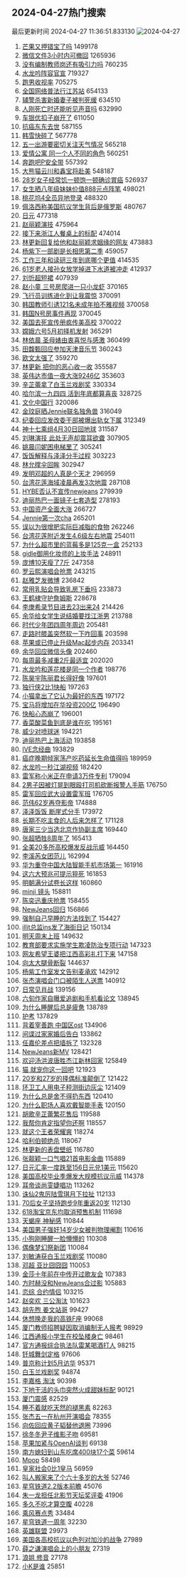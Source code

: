## 2024-04-27热门搜索 
最后更新时间 2024-04-27 11:36:51.833130 
![2024-04-27](https://imgs-storage.s3.us-east-005.backblazeb2.com/20240427/2024-04-27.png?versionId=4_z8fbbed132d73df8689c40f13_f1095b431ea7d45a8_d20240427_m033651_c005_v0501009_t0055_u01714189011704) 
1. [芒果又押错宝了吗](https://s.weibo.com/weibo?q=%E8%8A%92%E6%9E%9C%E5%8F%88%E6%8A%BC%E9%94%99%E5%AE%9D%E4%BA%86%E5%90%97&t=31&band_rank=1&Refer=top) 1499178
1. [微信文件3小时内可撤回](https://s.weibo.com/weibo?q=%23%E5%BE%AE%E4%BF%A1%E6%96%87%E4%BB%B63%E5%B0%8F%E6%97%B6%E5%86%85%E5%8F%AF%E6%92%A4%E5%9B%9E%23&t=31&band_rank=50&Refer=top) 1265936
1. [没有编制教师岗还有吸引力吗](https://s.weibo.com/weibo?q=%23%E6%B2%A1%E6%9C%89%E7%BC%96%E5%88%B6%E6%95%99%E5%B8%88%E5%B2%97%E8%BF%98%E6%9C%89%E5%90%B8%E5%BC%95%E5%8A%9B%E5%90%97%23&t=31&band_rank=24&Refer=top) 760235
1. [水龙吟阵容官宣](https://s.weibo.com/weibo?q=%23%E6%B0%B4%E9%BE%99%E5%90%9F%E9%98%B5%E5%AE%B9%E5%AE%98%E5%AE%A3%23&t=31&band_rank=8&Refer=top) 719327
1. [跑男收视率](https://s.weibo.com/weibo?q=%E8%B7%91%E7%94%B7%E6%94%B6%E8%A7%86%E7%8E%87&t=31&band_rank=2&Refer=top) 705275
1. [全国网络普法行江苏站](https://s.weibo.com/weibo?q=%23%E5%85%A8%E5%9B%BD%E7%BD%91%E7%BB%9C%E6%99%AE%E6%B3%95%E8%A1%8C%E6%B1%9F%E8%8B%8F%E7%AB%99%23&t=31&band_rank=3&Refer=top) 654133
1. [辅警杀害新婚妻子被判死缓](https://s.weibo.com/weibo?q=%23%E8%BE%85%E8%AD%A6%E6%9D%80%E5%AE%B3%E6%96%B0%E5%A9%9A%E5%A6%BB%E5%AD%90%E8%A2%AB%E5%88%A4%E6%AD%BB%E7%BC%93%23&t=31&band_rank=21&Refer=top) 634510
1. [人刚死亡时还能听见声音吗](https://s.weibo.com/weibo?q=%E4%BA%BA%E5%88%9A%E6%AD%BB%E4%BA%A1%E6%97%B6%E8%BF%98%E8%83%BD%E5%90%AC%E8%A7%81%E5%A3%B0%E9%9F%B3%E5%90%97&t=31&band_rank=33&Refer=top) 632990
1. [车银优扣子崩开了](https://s.weibo.com/weibo?q=%23%E8%BD%A6%E9%93%B6%E4%BC%98%E6%89%A3%E5%AD%90%E5%B4%A9%E5%BC%80%E4%BA%86%23&t=31&band_rank=13&Refer=top) 611050
1. [抗癌东东去世](https://s.weibo.com/weibo?q=%23%E6%8A%97%E7%99%8C%E4%B8%9C%E4%B8%9C%E5%8E%BB%E4%B8%96%23&t=31&band_rank=4&Refer=top) 587155
1. [韩雪快碎了](https://s.weibo.com/weibo?q=%E9%9F%A9%E9%9B%AA%E5%BF%AB%E7%A2%8E%E4%BA%86&t=31&band_rank=48&Refer=top) 567778
1. [五一出游要密切关注天气情况](https://s.weibo.com/weibo?q=%23%E4%BA%94%E4%B8%80%E5%87%BA%E6%B8%B8%E8%A6%81%E5%AF%86%E5%88%87%E5%85%B3%E6%B3%A8%E5%A4%A9%E6%B0%94%E6%83%85%E5%86%B5%23&t=31&band_rank=3&Refer=top) 565218
1. [爱情公寓 同一个人不同的角色](https://s.weibo.com/weibo?q=%E7%88%B1%E6%83%85%E5%85%AC%E5%AF%93%20%E5%90%8C%E4%B8%80%E4%B8%AA%E4%BA%BA%E4%B8%8D%E5%90%8C%E7%9A%84%E8%A7%92%E8%89%B2&t=31&band_rank=7&Refer=top) 560251
1. [奔跑吧P安全带](https://s.weibo.com/weibo?q=%E5%A5%94%E8%B7%91%E5%90%A7P%E5%AE%89%E5%85%A8%E5%B8%A6&t=31&band_rank=5&Refer=top) 557392
1. [大熊猫云川和鑫宝将赴美](https://s.weibo.com/weibo?q=%23%E5%A4%A7%E7%86%8A%E7%8C%AB%E4%BA%91%E5%B7%9D%E5%92%8C%E9%91%AB%E5%AE%9D%E5%B0%86%E8%B5%B4%E7%BE%8E%23&t=31&band_rank=20&Refer=top) 548187
1. [28岁女子经常饥一顿饱一顿确诊胃癌](https://s.weibo.com/weibo?q=%2328%E5%B2%81%E5%A5%B3%E5%AD%90%E7%BB%8F%E5%B8%B8%E9%A5%A5%E4%B8%80%E9%A1%BF%E9%A5%B1%E4%B8%80%E9%A1%BF%E7%A1%AE%E8%AF%8A%E8%83%83%E7%99%8C%23&t=31&band_rank=6&Refer=top) 526937
1. [女生晒八年级妹妹价值888元点阵笔](https://s.weibo.com/weibo?q=%23%E5%A5%B3%E7%94%9F%E6%99%92%E5%85%AB%E5%B9%B4%E7%BA%A7%E5%A6%B9%E5%A6%B9%E4%BB%B7%E5%80%BC888%E5%85%83%E7%82%B9%E9%98%B5%E7%AC%94%23&t=31&band_rank=34&Refer=top) 498021
1. [桃花坞4全员异地登录](https://s.weibo.com/weibo?q=%23%E6%A1%83%E8%8A%B1%E5%9D%9E4%E5%85%A8%E5%91%98%E5%BC%82%E5%9C%B0%E7%99%BB%E5%BD%95%23&t=31&band_rank=7&Refer=top) 488320
1. [佩洛西称美国抗议学生背后是俄罗斯](https://s.weibo.com/weibo?q=%23%E4%BD%A9%E6%B4%9B%E8%A5%BF%E7%A7%B0%E7%BE%8E%E5%9B%BD%E6%8A%97%E8%AE%AE%E5%AD%A6%E7%94%9F%E8%83%8C%E5%90%8E%E6%98%AF%E4%BF%84%E7%BD%97%E6%96%AF%23&t=31&band_rank=28&Refer=top) 480767
1. [日元](https://s.weibo.com/weibo?q=%E6%97%A5%E5%85%83&t=31&band_rank=8&Refer=top) 477318
1. [赵丽颖演技](https://s.weibo.com/weibo?q=%E8%B5%B5%E4%B8%BD%E9%A2%96%E6%BC%94%E6%8A%80&t=31&band_rank=33&Refer=top) 475964
1. [接下来浙江人餐桌上的标配](https://s.weibo.com/weibo?q=%23%E6%8E%A5%E4%B8%8B%E6%9D%A5%E6%B5%99%E6%B1%9F%E4%BA%BA%E9%A4%90%E6%A1%8C%E4%B8%8A%E7%9A%84%E6%A0%87%E9%85%8D%23&t=31&band_rank=10&Refer=top) 474014
1. [林更新回复给他和赵丽颖求姻缘的网友](https://s.weibo.com/weibo?q=%23%E6%9E%97%E6%9B%B4%E6%96%B0%E5%9B%9E%E5%A4%8D%E7%BB%99%E4%BB%96%E5%92%8C%E8%B5%B5%E4%B8%BD%E9%A2%96%E6%B1%82%E5%A7%BB%E7%BC%98%E7%9A%84%E7%BD%91%E5%8F%8B%23&t=31&band_rank=17&Refer=top) 473883
1. [杨紫下一部剧是长相思第二季](https://s.weibo.com/weibo?q=%23%E6%9D%A8%E7%B4%AB%E4%B8%8B%E4%B8%80%E9%83%A8%E5%89%A7%E6%98%AF%E9%95%BF%E7%9B%B8%E6%80%9D%E7%AC%AC%E4%BA%8C%E5%AD%A3%23&t=31&band_rank=11&Refer=top) 459057
1. [工作三年和读研三年到底哪个更值](https://s.weibo.com/weibo?q=%23%E5%B7%A5%E4%BD%9C%E4%B8%89%E5%B9%B4%E5%92%8C%E8%AF%BB%E7%A0%94%E4%B8%89%E5%B9%B4%E5%88%B0%E5%BA%95%E5%93%AA%E4%B8%AA%E6%9B%B4%E5%80%BC%23&t=31&band_rank=29&Refer=top) 414535
1. [61岁老人接孙女放学掉进下水道被冲走](https://s.weibo.com/weibo?q=%2361%E5%B2%81%E8%80%81%E4%BA%BA%E6%8E%A5%E5%AD%99%E5%A5%B3%E6%94%BE%E5%AD%A6%E6%8E%89%E8%BF%9B%E4%B8%8B%E6%B0%B4%E9%81%93%E8%A2%AB%E5%86%B2%E8%B5%B0%23&t=31&band_rank=8&Refer=top) 412937
1. [刘忻超短裙](https://s.weibo.com/weibo?q=%23%E5%88%98%E5%BF%BB%E8%B6%85%E7%9F%AD%E8%A3%99%23&t=31&band_rank=26&Refer=top) 407939
1. [赵小童 三号房爬进一只小龙虾](https://s.weibo.com/weibo?q=%E8%B5%B5%E5%B0%8F%E7%AB%A5%20%E4%B8%89%E5%8F%B7%E6%88%BF%E7%88%AC%E8%BF%9B%E4%B8%80%E5%8F%AA%E5%B0%8F%E9%BE%99%E8%99%BE&t=31&band_rank=9&Refer=top) 370165
1. [飞行员训练进化到让我震惊](https://s.weibo.com/weibo?q=%23%E9%A3%9E%E8%A1%8C%E5%91%98%E8%AE%AD%E7%BB%83%E8%BF%9B%E5%8C%96%E5%88%B0%E8%AE%A9%E6%88%91%E9%9C%87%E6%83%8A%23&t=31&band_rank=10&Refer=top) 370091
1. [韩国教师引诱121名未成年拍不雅视频](https://s.weibo.com/weibo?q=%23%E9%9F%A9%E5%9B%BD%E6%95%99%E5%B8%88%E5%BC%95%E8%AF%B1121%E5%90%8D%E6%9C%AA%E6%88%90%E5%B9%B4%E6%8B%8D%E4%B8%8D%E9%9B%85%E8%A7%86%E9%A2%91%23&t=31&band_rank=11&Refer=top) 370058
1. [韩国N号房事件再现](https://s.weibo.com/weibo?q=%23%E9%9F%A9%E5%9B%BDN%E5%8F%B7%E6%88%BF%E4%BA%8B%E4%BB%B6%E5%86%8D%E7%8E%B0%23&t=31&band_rank=12&Refer=top) 370045
1. [美国去死宣传册疯传美高校](https://s.weibo.com/weibo?q=%23%E7%BE%8E%E5%9B%BD%E5%8E%BB%E6%AD%BB%E5%AE%A3%E4%BC%A0%E5%86%8C%E7%96%AF%E4%BC%A0%E7%BE%8E%E9%AB%98%E6%A0%A1%23&t=31&band_rank=13&Refer=top) 370022
1. [嫦娥六号5月初择机发射](https://s.weibo.com/weibo?q=%23%E5%AB%A6%E5%A8%A5%E5%85%AD%E5%8F%B75%E6%9C%88%E5%88%9D%E6%8B%A9%E6%9C%BA%E5%8F%91%E5%B0%84%23&t=31&band_rank=46&Refer=top) 365291
1. [林依晨 圣母婊由衷喜悦与感激](https://s.weibo.com/weibo?q=%E6%9E%97%E4%BE%9D%E6%99%A8%20%E5%9C%A3%E6%AF%8D%E5%A9%8A%E7%94%B1%E8%A1%B7%E5%96%9C%E6%82%A6%E4%B8%8E%E6%84%9F%E6%BF%80&t=31&band_rank=40&Refer=top) 360499
1. [田馥甄回应参加天津音乐节](https://s.weibo.com/weibo?q=%23%E7%94%B0%E9%A6%A5%E7%94%84%E5%9B%9E%E5%BA%94%E5%8F%82%E5%8A%A0%E5%A4%A9%E6%B4%A5%E9%9F%B3%E4%B9%90%E8%8A%82%23&t=31&band_rank=32&Refer=top) 360243
1. [欧文太强了](https://s.weibo.com/weibo?q=%E6%AC%A7%E6%96%87%E5%A4%AA%E5%BC%BA%E4%BA%86&t=31&band_rank=16&Refer=top) 359270
1. [林更新 把你的恶心收一收](https://s.weibo.com/weibo?q=%E6%9E%97%E6%9B%B4%E6%96%B0%20%E6%8A%8A%E4%BD%A0%E7%9A%84%E6%81%B6%E5%BF%83%E6%94%B6%E4%B8%80%E6%94%B6&t=31&band_rank=14&Refer=top) 355587
1. [英伟达市值一夜大涨9246亿](https://s.weibo.com/weibo?q=%23%E8%8B%B1%E4%BC%9F%E8%BE%BE%E5%B8%82%E5%80%BC%E4%B8%80%E5%A4%9C%E5%A4%A7%E6%B6%A89246%E4%BA%BF%23&t=31&band_rank=43&Refer=top) 353603
1. [辛芷蕾拿了白玉兰戏剧奖](https://s.weibo.com/weibo?q=%23%E8%BE%9B%E8%8A%B7%E8%95%BE%E6%8B%BF%E4%BA%86%E7%99%BD%E7%8E%89%E5%85%B0%E6%88%8F%E5%89%A7%E5%A5%96%23&t=31&band_rank=15&Refer=top) 330334
1. [哈尔滨一九四四 活到年底都算喜丧](https://s.weibo.com/weibo?q=%E5%93%88%E5%B0%94%E6%BB%A8%E4%B8%80%E4%B9%9D%E5%9B%9B%E5%9B%9B%20%E6%B4%BB%E5%88%B0%E5%B9%B4%E5%BA%95%E9%83%BD%E7%AE%97%E5%96%9C%E4%B8%A7&t=31&band_rank=16&Refer=top) 328725
1. [文化中国行](https://s.weibo.com/weibo?q=%23%E6%96%87%E5%8C%96%E4%B8%AD%E5%9B%BD%E8%A1%8C%23&t=31&band_rank=13&Refer=top) 320086
1. [金玟庭晒Jennie联名独角兽](https://s.weibo.com/weibo?q=%23%E9%87%91%E7%8E%9F%E5%BA%AD%E6%99%92Jennie%E8%81%94%E5%90%8D%E7%8B%AC%E8%A7%92%E5%85%BD%23&t=31&band_rank=25&Refer=top) 316049
1. [纪委回应发改委干部被爆出轨女下属](https://s.weibo.com/weibo?q=%23%E7%BA%AA%E5%A7%94%E5%9B%9E%E5%BA%94%E5%8F%91%E6%94%B9%E5%A7%94%E5%B9%B2%E9%83%A8%E8%A2%AB%E7%88%86%E5%87%BA%E8%BD%A8%E5%A5%B3%E4%B8%8B%E5%B1%9E%23&t=31&band_rank=32&Refer=top) 312349
1. [神十七乘组4月30日回地球](https://s.weibo.com/weibo?q=%23%E7%A5%9E%E5%8D%81%E4%B8%83%E4%B9%98%E7%BB%844%E6%9C%8830%E6%97%A5%E5%9B%9E%E5%9C%B0%E7%90%83%23&t=31&band_rank=24&Refer=top) 311587
1. [刘琳演技 此处无声却震耳欲聋](https://s.weibo.com/weibo?q=%E5%88%98%E7%90%B3%E6%BC%94%E6%8A%80%20%E6%AD%A4%E5%A4%84%E6%97%A0%E5%A3%B0%E5%8D%B4%E9%9C%87%E8%80%B3%E6%AC%B2%E8%81%8B&t=31&band_rank=24&Refer=top) 307905
1. [姚晨闫妮困电梯里了](https://s.weibo.com/weibo?q=%23%E5%A7%9A%E6%99%A8%E9%97%AB%E5%A6%AE%E5%9B%B0%E7%94%B5%E6%A2%AF%E9%87%8C%E4%BA%86%23&t=31&band_rank=13&Refer=top) 305241
1. [饭饭解释与泽泽分手过程](https://s.weibo.com/weibo?q=%23%E9%A5%AD%E9%A5%AD%E8%A7%A3%E9%87%8A%E4%B8%8E%E6%B3%BD%E6%B3%BD%E5%88%86%E6%89%8B%E8%BF%87%E7%A8%8B%23&t=31&band_rank=14&Refer=top) 303223
1. [林允撑伞回眸](https://s.weibo.com/weibo?q=%23%E6%9E%97%E5%85%81%E6%92%91%E4%BC%9E%E5%9B%9E%E7%9C%B8%23&t=31&band_rank=31&Refer=top) 302947
1. [发明邓超的人真是个天才](https://s.weibo.com/weibo?q=%23%E5%8F%91%E6%98%8E%E9%82%93%E8%B6%85%E7%9A%84%E4%BA%BA%E7%9C%9F%E6%98%AF%E4%B8%AA%E5%A4%A9%E6%89%8D%23&t=31&band_rank=28&Refer=top) 296959
1. [台湾花莲海域凌晨再发3次地震](https://s.weibo.com/weibo?q=%E5%8F%B0%E6%B9%BE%E8%8A%B1%E8%8E%B2%E6%B5%B7%E5%9F%9F%E5%87%8C%E6%99%A8%E5%86%8D%E5%8F%913%E6%AC%A1%E5%9C%B0%E9%9C%87&t=31&band_rank=17&Refer=top) 287108
1. [HYBE否认不宣传newjeans](https://s.weibo.com/weibo?q=%23HYBE%E5%90%A6%E8%AE%A4%E4%B8%8D%E5%AE%A3%E4%BC%A0newjeans%23&t=31&band_rank=17&Refer=top) 279939
1. [迪丽热巴一面镜子七套造型](https://s.weibo.com/weibo?q=%23%E8%BF%AA%E4%B8%BD%E7%83%AD%E5%B7%B4%E4%B8%80%E9%9D%A2%E9%95%9C%E5%AD%90%E4%B8%83%E5%A5%97%E9%80%A0%E5%9E%8B%23&t=31&band_rank=16&Refer=top) 278193
1. [中国资产全面大涨](https://s.weibo.com/weibo?q=%23%E4%B8%AD%E5%9B%BD%E8%B5%84%E4%BA%A7%E5%85%A8%E9%9D%A2%E5%A4%A7%E6%B6%A8%23&t=31&band_rank=50&Refer=top) 266727
1. [Jennie第一次cha](https://s.weibo.com/weibo?q=%23Jennie%E7%AC%AC%E4%B8%80%E6%AC%A1cha%23&t=31&band_rank=18&Refer=top) 265201
1. [误以为很增肥实际巨减脂的食物](https://s.weibo.com/weibo?q=%E8%AF%AF%E4%BB%A5%E4%B8%BA%E5%BE%88%E5%A2%9E%E8%82%A5%E5%AE%9E%E9%99%85%E5%B7%A8%E5%87%8F%E8%84%82%E7%9A%84%E9%A3%9F%E7%89%A9&t=31&band_rank=31&Refer=top) 262246
1. [台湾花莲附近发生4.6级左右地震](https://s.weibo.com/weibo?q=%23%E5%8F%B0%E6%B9%BE%E8%8A%B1%E8%8E%B2%E9%99%84%E8%BF%91%E5%8F%91%E7%94%9F4.6%E7%BA%A7%E5%B7%A6%E5%8F%B3%E5%9C%B0%E9%9C%87%23&t=31&band_rank=11&Refer=top) 254011
1. [为什么超市里的蓝莓多是125克一盒](https://s.weibo.com/weibo?q=%23%E4%B8%BA%E4%BB%80%E4%B9%88%E8%B6%85%E5%B8%82%E9%87%8C%E7%9A%84%E8%93%9D%E8%8E%93%E5%A4%9A%E6%98%AF125%E5%85%8B%E4%B8%80%E7%9B%92%23&t=31&band_rank=19&Refer=top) 252133
1. [gidle御用化妆师的上妆手法](https://s.weibo.com/weibo?q=gidle%E5%BE%A1%E7%94%A8%E5%8C%96%E5%A6%86%E5%B8%88%E7%9A%84%E4%B8%8A%E5%A6%86%E6%89%8B%E6%B3%95&t=31&band_rank=20&Refer=top) 248911
1. [庞博10天瘦了7斤](https://s.weibo.com/weibo?q=%23%E5%BA%9E%E5%8D%9A10%E5%A4%A9%E7%98%A6%E4%BA%867%E6%96%A4%23&t=31&band_rank=22&Refer=top) 247358
1. [罗云熙演唱会抢票](https://s.weibo.com/weibo?q=%E7%BD%97%E4%BA%91%E7%86%99%E6%BC%94%E5%94%B1%E4%BC%9A%E6%8A%A2%E7%A5%A8&t=31&band_rank=28&Refer=top) 243215
1. [赵雅芝发微博](https://s.weibo.com/weibo?q=%23%E8%B5%B5%E9%9B%85%E8%8A%9D%E5%8F%91%E5%BE%AE%E5%8D%9A%23&t=31&band_rank=20&Refer=top) 236842
1. [常用乳贴会导致乳房下垂吗](https://s.weibo.com/weibo?q=%23%E5%B8%B8%E7%94%A8%E4%B9%B3%E8%B4%B4%E4%BC%9A%E5%AF%BC%E8%87%B4%E4%B9%B3%E6%88%BF%E4%B8%8B%E5%9E%82%E5%90%97%23&t=31&band_rank=23&Refer=top) 233873
1. [王鹤棣守护詹姆斯](https://s.weibo.com/weibo?q=%23%E7%8E%8B%E9%B9%A4%E6%A3%A3%E5%AE%88%E6%8A%A4%E8%A9%B9%E5%A7%86%E6%96%AF%23&t=31&band_rank=24&Refer=top) 228678
1. [李庚希录节目进去23出来24](https://s.weibo.com/weibo?q=%E6%9D%8E%E5%BA%9A%E5%B8%8C%E5%BD%95%E8%8A%82%E7%9B%AE%E8%BF%9B%E5%8E%BB23%E5%87%BA%E6%9D%A524&t=31&band_rank=27&Refer=top) 214426
1. [余华给女学生说结婚要找江浙男](https://s.weibo.com/weibo?q=%23%E4%BD%99%E5%8D%8E%E7%BB%99%E5%A5%B3%E5%AD%A6%E7%94%9F%E8%AF%B4%E7%BB%93%E5%A9%9A%E8%A6%81%E6%89%BE%E6%B1%9F%E6%B5%99%E7%94%B7%23&t=31&band_rank=34&Refer=top) 213788
1. [时代少年团四周年周边](https://s.weibo.com/weibo?q=%E6%97%B6%E4%BB%A3%E5%B0%91%E5%B9%B4%E5%9B%A2%E5%9B%9B%E5%91%A8%E5%B9%B4%E5%91%A8%E8%BE%B9&t=31&band_rank=27&Refer=top) 205481
1. [走路时膝盖突然软一下咋回事](https://s.weibo.com/weibo?q=%23%E8%B5%B0%E8%B7%AF%E6%97%B6%E8%86%9D%E7%9B%96%E7%AA%81%E7%84%B6%E8%BD%AF%E4%B8%80%E4%B8%8B%E5%92%8B%E5%9B%9E%E4%BA%8B%23&t=31&band_rank=24&Refer=top) 203598
1. [苹果或已停止升级Mac起步内存](https://s.weibo.com/weibo?q=%23%E8%8B%B9%E6%9E%9C%E6%88%96%E5%B7%B2%E5%81%9C%E6%AD%A2%E5%8D%87%E7%BA%A7Mac%E8%B5%B7%E6%AD%A5%E5%86%85%E5%AD%98%23&t=31&band_rank=25&Refer=top) 203341
1. [余华回应微信头像](https://s.weibo.com/weibo?q=%23%E4%BD%99%E5%8D%8E%E5%9B%9E%E5%BA%94%E5%BE%AE%E4%BF%A1%E5%A4%B4%E5%83%8F%23&t=31&band_rank=20&Refer=top) 202460
1. [每周最多减重2斤最适宜](https://s.weibo.com/weibo?q=%23%E6%AF%8F%E5%91%A8%E6%9C%80%E5%A4%9A%E5%87%8F%E9%87%8D2%E6%96%A4%E6%9C%80%E9%80%82%E5%AE%9C%23&t=31&band_rank=24&Refer=top) 202020
1. [水龙吟和莲花楼是同一个作者](https://s.weibo.com/weibo?q=%23%E6%B0%B4%E9%BE%99%E5%90%9F%E5%92%8C%E8%8E%B2%E8%8A%B1%E6%A5%BC%E6%98%AF%E5%90%8C%E4%B8%80%E4%B8%AA%E4%BD%9C%E8%80%85%23&t=31&band_rank=29&Refer=top) 198776
1. [陈昊宇陈丽君长得好像](https://s.weibo.com/weibo?q=%E9%99%88%E6%98%8A%E5%AE%87%E9%99%88%E4%B8%BD%E5%90%9B%E9%95%BF%E5%BE%97%E5%A5%BD%E5%83%8F&t=31&band_rank=25&Refer=top) 197601
1. [独行侠2比1快船](https://s.weibo.com/weibo?q=%23%E7%8B%AC%E8%A1%8C%E4%BE%A02%E6%AF%941%E5%BF%AB%E8%88%B9%23&t=31&band_rank=27&Refer=top) 197263
1. [小猫拿出了它认为最好的东西](https://s.weibo.com/weibo?q=%23%E5%B0%8F%E7%8C%AB%E6%8B%BF%E5%87%BA%E4%BA%86%E5%AE%83%E8%AE%A4%E4%B8%BA%E6%9C%80%E5%A5%BD%E7%9A%84%E4%B8%9C%E8%A5%BF%23&t=31&band_rank=32&Refer=top) 197172
1. [宝马将增加在华投资200亿](https://s.weibo.com/weibo?q=%23%E5%AE%9D%E9%A9%AC%E5%B0%86%E5%A2%9E%E5%8A%A0%E5%9C%A8%E5%8D%8E%E6%8A%95%E8%B5%84200%E4%BA%BF%23&t=31&band_rank=30&Refer=top) 196490
1. [快船心态崩了](https://s.weibo.com/weibo?q=%23%E5%BF%AB%E8%88%B9%E5%BF%83%E6%80%81%E5%B4%A9%E4%BA%86%23&t=31&band_rank=33&Refer=top) 196001
1. [香菜酸菜鱼到底是谁在吃](https://s.weibo.com/weibo?q=%23%E9%A6%99%E8%8F%9C%E9%85%B8%E8%8F%9C%E9%B1%BC%E5%88%B0%E5%BA%95%E6%98%AF%E8%B0%81%E5%9C%A8%E5%90%83%23&t=31&band_rank=27&Refer=top) 195161
1. [威少对喷球迷](https://s.weibo.com/weibo?q=%23%E5%A8%81%E5%B0%91%E5%AF%B9%E5%96%B7%E7%90%83%E8%BF%B7%23&t=31&band_rank=32&Refer=top) 194221
1. [迪丽热巴上海活动](https://s.weibo.com/weibo?q=%E8%BF%AA%E4%B8%BD%E7%83%AD%E5%B7%B4%E4%B8%8A%E6%B5%B7%E6%B4%BB%E5%8A%A8&t=31&band_rank=26&Refer=top) 193858
1. [IVE念经曲](https://s.weibo.com/weibo?q=%23IVE%E5%BF%B5%E7%BB%8F%E6%9B%B2%23&t=31&band_rank=38&Refer=top) 193829
1. [癌症晚期倾家荡产吃药延长生命值得吗](https://s.weibo.com/weibo?q=%23%E7%99%8C%E7%97%87%E6%99%9A%E6%9C%9F%E5%80%BE%E5%AE%B6%E8%8D%A1%E4%BA%A7%E5%90%83%E8%8D%AF%E5%BB%B6%E9%95%BF%E7%94%9F%E5%91%BD%E5%80%BC%E5%BE%97%E5%90%97%23&t=31&band_rank=26&Refer=top) 189959
1. [水龙吟一秒江湖视频](https://s.weibo.com/weibo?q=%23%E6%B0%B4%E9%BE%99%E5%90%9F%E4%B8%80%E7%A7%92%E6%B1%9F%E6%B9%96%E8%A7%86%E9%A2%91%23&t=31&band_rank=27&Refer=top) 182420
1. [雷军称小米正在申请3万件专利](https://s.weibo.com/weibo?q=%23%E9%9B%B7%E5%86%9B%E7%A7%B0%E5%B0%8F%E7%B1%B3%E6%AD%A3%E5%9C%A8%E7%94%B3%E8%AF%B73%E4%B8%87%E4%BB%B6%E4%B8%93%E5%88%A9%23&t=31&band_rank=28&Refer=top) 179094
1. [2男子因被灯晃到眼殴打司机砍断报警人手筋](https://s.weibo.com/weibo?q=%232%E7%94%B7%E5%AD%90%E5%9B%A0%E8%A2%AB%E7%81%AF%E6%99%83%E5%88%B0%E7%9C%BC%E6%AE%B4%E6%89%93%E5%8F%B8%E6%9C%BA%E7%A0%8D%E6%96%AD%E6%8A%A5%E8%AD%A6%E4%BA%BA%E6%89%8B%E7%AD%8B%23&t=31&band_rank=26&Refer=top) 176750
1. [雷军回应武大设置雷军班](https://s.weibo.com/weibo?q=%23%E9%9B%B7%E5%86%9B%E5%9B%9E%E5%BA%94%E6%AD%A6%E5%A4%A7%E8%AE%BE%E7%BD%AE%E9%9B%B7%E5%86%9B%E7%8F%AD%23&t=31&band_rank=29&Refer=top) 176705
1. [范伟62岁再夺影帝](https://s.weibo.com/weibo?q=%23%E8%8C%83%E4%BC%9F62%E5%B2%81%E5%86%8D%E5%A4%BA%E5%BD%B1%E5%B8%9D%23&t=31&band_rank=28&Refer=top) 174888
1. [泽泽饭饭 断崖式分手](https://s.weibo.com/weibo?q=%E6%B3%BD%E6%B3%BD%E9%A5%AD%E9%A5%AD%20%E6%96%AD%E5%B4%96%E5%BC%8F%E5%88%86%E6%89%8B&t=31&band_rank=33&Refer=top) 173972
1. [长期不吃主食的人后来怎样了](https://s.weibo.com/weibo?q=%23%E9%95%BF%E6%9C%9F%E4%B8%8D%E5%90%83%E4%B8%BB%E9%A3%9F%E7%9A%84%E4%BA%BA%E5%90%8E%E6%9D%A5%E6%80%8E%E6%A0%B7%E4%BA%86%23&t=31&band_rank=46&Refer=top) 171128
1. [唐家三少当选北京作协副主席](https://s.weibo.com/weibo?q=%23%E5%94%90%E5%AE%B6%E4%B8%89%E5%B0%91%E5%BD%93%E9%80%89%E5%8C%97%E4%BA%AC%E4%BD%9C%E5%8D%8F%E5%89%AF%E4%B8%BB%E5%B8%AD%23&t=31&band_rank=27&Refer=top) 169440
1. [张超牺牲8周年了](https://s.weibo.com/weibo?q=%23%E5%BC%A0%E8%B6%85%E7%89%BA%E7%89%B28%E5%91%A8%E5%B9%B4%E4%BA%86%23&t=31&band_rank=35&Refer=top) 165413
1. [全美20多所高校爆发反战示威](https://s.weibo.com/weibo?q=%23%E5%85%A8%E7%BE%8E20%E5%A4%9A%E6%89%80%E9%AB%98%E6%A0%A1%E7%88%86%E5%8F%91%E5%8F%8D%E6%88%98%E7%A4%BA%E5%A8%81%23&t=31&band_rank=29&Refer=top) 164450
1. [李溪芮女团范儿](https://s.weibo.com/weibo?q=%23%E6%9D%8E%E6%BA%AA%E8%8A%AE%E5%A5%B3%E5%9B%A2%E8%8C%83%E5%84%BF%23&t=31&band_rank=29&Refer=top) 162994
1. [华为重夺中国大陆智能手机市场第一](https://s.weibo.com/weibo?q=%23%E5%8D%8E%E4%B8%BA%E9%87%8D%E5%A4%BA%E4%B8%AD%E5%9B%BD%E5%A4%A7%E9%99%86%E6%99%BA%E8%83%BD%E6%89%8B%E6%9C%BA%E5%B8%82%E5%9C%BA%E7%AC%AC%E4%B8%80%23&t=31&band_rank=30&Refer=top) 161916
1. [这六大预兆可提示猝死](https://s.weibo.com/weibo?q=%23%E8%BF%99%E5%85%AD%E5%A4%A7%E9%A2%84%E5%85%86%E5%8F%AF%E6%8F%90%E7%A4%BA%E7%8C%9D%E6%AD%BB%23&t=31&band_rank=31&Refer=top) 161853
1. [明朝满分试卷长这样](https://s.weibo.com/weibo?q=%23%E6%98%8E%E6%9C%9D%E6%BB%A1%E5%88%86%E8%AF%95%E5%8D%B7%E9%95%BF%E8%BF%99%E6%A0%B7%23&t=31&band_rank=32&Refer=top) 160860
1. [minji 镜头](https://s.weibo.com/weibo?q=minji%20%E9%95%9C%E5%A4%B4&t=31&band_rank=34&Refer=top) 158811
1. [陈奕迅重庆抢票](https://s.weibo.com/weibo?q=%E9%99%88%E5%A5%95%E8%BF%85%E9%87%8D%E5%BA%86%E6%8A%A2%E7%A5%A8&t=31&band_rank=36&Refer=top) 158455
1. [NewJeans回归](https://s.weibo.com/weibo?q=NewJeans%E5%9B%9E%E5%BD%92&t=31&band_rank=32&Refer=top) 156866
1. [强制自己早睡的方法找到了](https://s.weibo.com/weibo?q=%23%E5%BC%BA%E5%88%B6%E8%87%AA%E5%B7%B1%E6%97%A9%E7%9D%A1%E7%9A%84%E6%96%B9%E6%B3%95%E6%89%BE%E5%88%B0%E4%BA%86%23&t=31&band_rank=29&Refer=top) 154427
1. [illit总监ins发了海街日记](https://s.weibo.com/weibo?q=%23illit%E6%80%BB%E7%9B%91ins%E5%8F%91%E4%BA%86%E6%B5%B7%E8%A1%97%E6%97%A5%E8%AE%B0%23&t=31&band_rank=36&Refer=top) 150134
1. [明天周末上班](https://s.weibo.com/weibo?q=%23%E6%98%8E%E5%A4%A9%E5%91%A8%E6%9C%AB%E4%B8%8A%E7%8F%AD%23&t=31&band_rank=37&Refer=top) 149632
1. [教育部要求实施学生欺凌防治专项行动](https://s.weibo.com/weibo?q=%23%E6%95%99%E8%82%B2%E9%83%A8%E8%A6%81%E6%B1%82%E5%AE%9E%E6%96%BD%E5%AD%A6%E7%94%9F%E6%AC%BA%E5%87%8C%E9%98%B2%E6%B2%BB%E4%B8%93%E9%A1%B9%E8%A1%8C%E5%8A%A8%23&t=31&band_rank=30&Refer=top) 147323
1. [网友希望王婆把江西高彩礼打下来](https://s.weibo.com/weibo?q=%23%E7%BD%91%E5%8F%8B%E5%B8%8C%E6%9C%9B%E7%8E%8B%E5%A9%86%E6%8A%8A%E6%B1%9F%E8%A5%BF%E9%AB%98%E5%BD%A9%E7%A4%BC%E6%89%93%E4%B8%8B%E6%9D%A5%23&t=31&band_rank=38&Refer=top) 147158
1. [向太大腿骨断裂](https://s.weibo.com/weibo?q=%23%E5%90%91%E5%A4%AA%E5%A4%A7%E8%85%BF%E9%AA%A8%E6%96%AD%E8%A3%82%23&t=31&band_rank=31&Refer=top) 144637
1. [杨紫工作室发文告别麦承欢](https://s.weibo.com/weibo?q=%23%E6%9D%A8%E7%B4%AB%E5%B7%A5%E4%BD%9C%E5%AE%A4%E5%8F%91%E6%96%87%E5%91%8A%E5%88%AB%E9%BA%A6%E6%89%BF%E6%AC%A2%23&t=31&band_rank=32&Refer=top) 142912
1. [张杰演唱会门口被陌生人送票](https://s.weibo.com/weibo?q=%23%E5%BC%A0%E6%9D%B0%E6%BC%94%E5%94%B1%E4%BC%9A%E9%97%A8%E5%8F%A3%E8%A2%AB%E9%99%8C%E7%94%9F%E4%BA%BA%E9%80%81%E7%A5%A8%23&t=31&band_rank=33&Refer=top) 140912
1. [日常见肖战](https://s.weibo.com/weibo?q=%23%E6%97%A5%E5%B8%B8%E8%A7%81%E8%82%96%E6%88%98%23&t=31&band_rank=25&Refer=top) 139156
1. [六旬作家自曝爱追剧和手机看论文](https://s.weibo.com/weibo?q=%23%E5%85%AD%E6%97%AC%E4%BD%9C%E5%AE%B6%E8%87%AA%E6%9B%9D%E7%88%B1%E8%BF%BD%E5%89%A7%E5%92%8C%E6%89%8B%E6%9C%BA%E7%9C%8B%E8%AE%BA%E6%96%87%23&t=31&band_rank=40&Refer=top) 138945
1. [为什么睡醒后总是疲惫](https://s.weibo.com/weibo?q=%23%E4%B8%BA%E4%BB%80%E4%B9%88%E7%9D%A1%E9%86%92%E5%90%8E%E6%80%BB%E6%98%AF%E7%96%B2%E6%83%AB%23&t=31&band_rank=32&Refer=top) 138789
1. [护考](https://s.weibo.com/weibo?q=%E6%8A%A4%E8%80%83&t=31&band_rank=35&Refer=top) 137829
1. [背着宰善跑 中国区ost](https://s.weibo.com/weibo?q=%E8%83%8C%E7%9D%80%E5%AE%B0%E5%96%84%E8%B7%91%20%E4%B8%AD%E5%9B%BD%E5%8C%BAost&t=31&band_rank=42&Refer=top) 134906
1. [间谍过家家婚后告白](https://s.weibo.com/weibo?q=%23%E9%97%B4%E8%B0%8D%E8%BF%87%E5%AE%B6%E5%AE%B6%E5%A9%9A%E5%90%8E%E5%91%8A%E7%99%BD%23&t=31&band_rank=43&Refer=top) 133862
1. [任嘉伦差点把墙拆了](https://s.weibo.com/weibo?q=%23%E4%BB%BB%E5%98%89%E4%BC%A6%E5%B7%AE%E7%82%B9%E6%8A%8A%E5%A2%99%E6%8B%86%E4%BA%86%23&t=31&band_rank=45&Refer=top) 132328
1. [NewJeans新MV](https://s.weibo.com/weibo?q=%23NewJeans%E6%96%B0MV%23&t=31&band_rank=29&Refer=top) 128421
1. [欢迎汤洪波唐胜杰江新林回家](https://s.weibo.com/weibo?q=%23%E6%AC%A2%E8%BF%8E%E6%B1%A4%E6%B4%AA%E6%B3%A2%E5%94%90%E8%83%9C%E6%9D%B0%E6%B1%9F%E6%96%B0%E6%9E%97%E5%9B%9E%E5%AE%B6%23&t=31&band_rank=44&Refer=top) 125849
1. [猫 就宠你这一回吧](https://s.weibo.com/weibo?q=%E7%8C%AB%20%E5%B0%B1%E5%AE%A0%E4%BD%A0%E8%BF%99%E4%B8%80%E5%9B%9E%E5%90%A7&t=31&band_rank=34&Refer=top) 121923
1. [20岁和27岁的择偶标准颠倒了](https://s.weibo.com/weibo?q=%2320%E5%B2%81%E5%92%8C27%E5%B2%81%E7%9A%84%E6%8B%A9%E5%81%B6%E6%A0%87%E5%87%86%E9%A2%A0%E5%80%92%E4%BA%86%23&t=31&band_rank=35&Refer=top) 121422
1. [环卫工人用电子秤测街边灰尘](https://s.weibo.com/weibo?q=%23%E7%8E%AF%E5%8D%AB%E5%B7%A5%E4%BA%BA%E7%94%A8%E7%94%B5%E5%AD%90%E7%A7%A4%E6%B5%8B%E8%A1%97%E8%BE%B9%E7%81%B0%E5%B0%98%23&t=31&band_rank=37&Refer=top) 121409
1. [为什么总是舍不得扔东西](https://s.weibo.com/weibo?q=%23%E4%B8%BA%E4%BB%80%E4%B9%88%E6%80%BB%E6%98%AF%E8%88%8D%E4%B8%8D%E5%BE%97%E6%89%94%E4%B8%9C%E8%A5%BF%23&t=31&band_rank=47&Refer=top) 120410
1. [为什么职场人喜欢戴智能手表](https://s.weibo.com/weibo?q=%23%E4%B8%BA%E4%BB%80%E4%B9%88%E8%81%8C%E5%9C%BA%E4%BA%BA%E5%96%9C%E6%AC%A2%E6%88%B4%E6%99%BA%E8%83%BD%E6%89%8B%E8%A1%A8%23&t=31&band_rank=35&Refer=top) 120150
1. [胡歌辛芷蕾繁花售后](https://s.weibo.com/weibo?q=%23%E8%83%A1%E6%AD%8C%E8%BE%9B%E8%8A%B7%E8%95%BE%E7%B9%81%E8%8A%B1%E5%94%AE%E5%90%8E%23&t=31&band_rank=40&Refer=top) 119588
1. [我帮你肯定指望你还啊](https://s.weibo.com/weibo?q=%23%E6%88%91%E5%B8%AE%E4%BD%A0%E8%82%AF%E5%AE%9A%E6%8C%87%E6%9C%9B%E4%BD%A0%E8%BF%98%E5%95%8A%23&t=31&band_rank=45&Refer=top) 118557
1. [就这个王者荣耀爽](https://s.weibo.com/weibo?q=%23%E5%B0%B1%E8%BF%99%E4%B8%AA%E7%8E%8B%E8%80%85%E8%8D%A3%E8%80%80%E7%88%BD%23&t=31&band_rank=47&Refer=top) 118274
1. [哈利伯顿绝杀](https://s.weibo.com/weibo?q=%23%E5%93%88%E5%88%A9%E4%BC%AF%E9%A1%BF%E7%BB%9D%E6%9D%80%23&t=31&band_rank=47&Refer=top) 118067
1. [林更新的表盘壁纸](https://s.weibo.com/weibo?q=%23%E6%9E%97%E6%9B%B4%E6%96%B0%E7%9A%84%E8%A1%A8%E7%9B%98%E5%A3%81%E7%BA%B8%23&t=31&band_rank=36&Refer=top) 116780
1. [张靓颖一口气唱21首电影金曲](https://s.weibo.com/weibo?q=%23%E5%BC%A0%E9%9D%93%E9%A2%96%E4%B8%80%E5%8F%A3%E6%B0%94%E5%94%B121%E9%A6%96%E7%94%B5%E5%BD%B1%E9%87%91%E6%9B%B2%23&t=31&band_rank=37&Refer=top) 115889
1. [日元汇率一度跌至156日元兑1美元](https://s.weibo.com/weibo?q=%23%E6%97%A5%E5%85%83%E6%B1%87%E7%8E%87%E4%B8%80%E5%BA%A6%E8%B7%8C%E8%87%B3156%E6%97%A5%E5%85%83%E5%85%911%E7%BE%8E%E5%85%83%23&t=31&band_rank=48&Refer=top) 115620
1. [美国高校毕业季爆发大规模抗议示威](https://s.weibo.com/weibo?q=%23%E7%BE%8E%E5%9B%BD%E9%AB%98%E6%A0%A1%E6%AF%95%E4%B8%9A%E5%AD%A3%E7%88%86%E5%8F%91%E5%A4%A7%E8%A7%84%E6%A8%A1%E6%8A%97%E8%AE%AE%E7%A4%BA%E5%A8%81%23&t=31&band_rank=43&Refer=top) 114378
1. [耳帝谈尚雯婕唱功](https://s.weibo.com/weibo?q=%23%E8%80%B3%E5%B8%9D%E8%B0%88%E5%B0%9A%E9%9B%AF%E5%A9%95%E5%94%B1%E5%8A%9F%23&t=31&band_rank=44&Refer=top) 113262
1. [诛仙2鬼厉陆雪琪月下拉扯](https://s.weibo.com/weibo?q=%23%E8%AF%9B%E4%BB%992%E9%AC%BC%E5%8E%89%E9%99%86%E9%9B%AA%E7%90%AA%E6%9C%88%E4%B8%8B%E6%8B%89%E6%89%AF%23&t=31&band_rank=38&Refer=top) 112133
1. [70后女子坚持跑步9年重返20岁](https://s.weibo.com/weibo?q=%2370%E5%90%8E%E5%A5%B3%E5%AD%90%E5%9D%9A%E6%8C%81%E8%B7%91%E6%AD%A59%E5%B9%B4%E9%87%8D%E8%BF%9420%E5%B2%81%23&t=31&band_rank=48&Refer=top) 112130
1. [618淘宝京东均取消预售机制](https://s.weibo.com/weibo?q=%23618%E6%B7%98%E5%AE%9D%E4%BA%AC%E4%B8%9C%E5%9D%87%E5%8F%96%E6%B6%88%E9%A2%84%E5%94%AE%E6%9C%BA%E5%88%B6%23&t=31&band_rank=39&Refer=top) 111698
1. [天蝎座 神秘感](https://s.weibo.com/weibo?q=%E5%A4%A9%E8%9D%8E%E5%BA%A7%20%E7%A5%9E%E7%A7%98%E6%84%9F&t=31&band_rank=46&Refer=top) 110844
1. [美国男子强奸14岁少女被判物理阉割](https://s.weibo.com/weibo?q=%23%E7%BE%8E%E5%9B%BD%E7%94%B7%E5%AD%90%E5%BC%BA%E5%A5%B814%E5%B2%81%E5%B0%91%E5%A5%B3%E8%A2%AB%E5%88%A4%E7%89%A9%E7%90%86%E9%98%89%E5%89%B2%23&t=31&band_rank=39&Refer=top) 110616
1. [小狗刚睡醒一脸懵懵的](https://s.weibo.com/weibo?q=%E5%B0%8F%E7%8B%97%E5%88%9A%E7%9D%A1%E9%86%92%E4%B8%80%E8%84%B8%E6%87%B5%E6%87%B5%E7%9A%84&t=31&band_rank=47&Refer=top) 110308
1. [偶像梦幻祭新团](https://s.weibo.com/weibo?q=%E5%81%B6%E5%83%8F%E6%A2%A6%E5%B9%BB%E7%A5%AD%E6%96%B0%E5%9B%A2&t=31&band_rank=40&Refer=top) 110084
1. [刘敏涛获白玉兰戏剧奖](https://s.weibo.com/weibo?q=%23%E5%88%98%E6%95%8F%E6%B6%9B%E8%8E%B7%E7%99%BD%E7%8E%89%E5%85%B0%E6%88%8F%E5%89%A7%E5%A5%96%23&t=31&band_rank=41&Refer=top) 110080
1. [邓超 亚比囧囧囧](https://s.weibo.com/weibo?q=%E9%82%93%E8%B6%85%20%E4%BA%9A%E6%AF%94%E5%9B%A7%E5%9B%A7%E5%9B%A7&t=31&band_rank=42&Refer=top) 110053
1. [金莎十年前在中传开过歌友会](https://s.weibo.com/weibo?q=%23%E9%87%91%E8%8E%8E%E5%8D%81%E5%B9%B4%E5%89%8D%E5%9C%A8%E4%B8%AD%E4%BC%A0%E5%BC%80%E8%BF%87%E6%AD%8C%E5%8F%8B%E4%BC%9A%23&t=31&band_rank=36&Refer=top) 107383
1. [方时赫没和NewJeans合过影](https://s.weibo.com/weibo?q=%23%E6%96%B9%E6%97%B6%E8%B5%AB%E6%B2%A1%E5%92%8CNewJeans%E5%90%88%E8%BF%87%E5%BD%B1%23&t=31&band_rank=43&Refer=top) 105883
1. [恋综 合约情侣](https://s.weibo.com/weibo?q=%E6%81%8B%E7%BB%BC%20%E5%90%88%E7%BA%A6%E6%83%85%E4%BE%A3&t=31&band_rank=44&Refer=top) 103215
1. [赵奕欢 三公淘汰](https://s.weibo.com/weibo?q=%E8%B5%B5%E5%A5%95%E6%AC%A2%20%E4%B8%89%E5%85%AC%E6%B7%98%E6%B1%B0&t=31&band_rank=29&Refer=top) 101623
1. [胡先煦 姜文站哥](https://s.weibo.com/weibo?q=%E8%83%A1%E5%85%88%E7%85%A6%20%E5%A7%9C%E6%96%87%E7%AB%99%E5%93%A5&t=31&band_rank=45&Refer=top) 99427
1. [休想换走我的高铁F座](https://s.weibo.com/weibo?q=%23%E4%BC%91%E6%83%B3%E6%8D%A2%E8%B5%B0%E6%88%91%E7%9A%84%E9%AB%98%E9%93%81F%E5%BA%A7%23&t=31&band_rank=46&Refer=top) 99068
1. [厦门教师招聘疑因取消编制无人报考](https://s.weibo.com/weibo?q=%23%E5%8E%A6%E9%97%A8%E6%95%99%E5%B8%88%E6%8B%9B%E8%81%98%E7%96%91%E5%9B%A0%E5%8F%96%E6%B6%88%E7%BC%96%E5%88%B6%E6%97%A0%E4%BA%BA%E6%8A%A5%E8%80%83%23&t=31&band_rank=47&Refer=top) 98929
1. [江西通报小学生在校坠楼身亡](https://s.weibo.com/weibo?q=%23%E6%B1%9F%E8%A5%BF%E9%80%9A%E6%8A%A5%E5%B0%8F%E5%AD%A6%E7%94%9F%E5%9C%A8%E6%A0%A1%E5%9D%A0%E6%A5%BC%E8%BA%AB%E4%BA%A1%23&t=31&band_rank=48&Refer=top) 98461
1. [官方通报综合执法队雷某喝酒打人](https://s.weibo.com/weibo?q=%23%E5%AE%98%E6%96%B9%E9%80%9A%E6%8A%A5%E7%BB%BC%E5%90%88%E6%89%A7%E6%B3%95%E9%98%9F%E9%9B%B7%E6%9F%90%E5%96%9D%E9%85%92%E6%89%93%E4%BA%BA%23&t=31&band_rank=49&Refer=top) 98215
1. [钎城舞剑定格](https://s.weibo.com/weibo?q=%E9%92%8E%E5%9F%8E%E8%88%9E%E5%89%91%E5%AE%9A%E6%A0%BC&t=31&band_rank=50&Refer=top) 97606
1. [普京称计划5月访华](https://s.weibo.com/weibo?q=%23%E6%99%AE%E4%BA%AC%E7%A7%B0%E8%AE%A1%E5%88%925%E6%9C%88%E8%AE%BF%E5%8D%8E%23&t=31&band_rank=30&Refer=top) 95371
1. [白玉兰戏剧奖](https://s.weibo.com/weibo?q=%E7%99%BD%E7%8E%89%E5%85%B0%E6%88%8F%E5%89%A7%E5%A5%96&t=31&band_rank=50&Refer=top) 94874
1. [李嘉格 淘汰](https://s.weibo.com/weibo?q=%E6%9D%8E%E5%98%89%E6%A0%BC%20%E6%B7%98%E6%B1%B0&t=31&band_rank=44&Refer=top) 90398
1. [下地干活的头巾突然火成甜妹标配](https://s.weibo.com/weibo?q=%23%E4%B8%8B%E5%9C%B0%E5%B9%B2%E6%B4%BB%E7%9A%84%E5%A4%B4%E5%B7%BE%E7%AA%81%E7%84%B6%E7%81%AB%E6%88%90%E7%94%9C%E5%A6%B9%E6%A0%87%E9%85%8D%23&t=31&band_rank=50&Refer=top) 90121
1. [厦门震感](https://s.weibo.com/weibo?q=%E5%8E%A6%E9%97%A8%E9%9C%87%E6%84%9F&t=31&band_rank=34&Refer=top) 82529
1. [睡不着就吃天然的褪黑素](https://s.weibo.com/weibo?q=%23%E7%9D%A1%E4%B8%8D%E7%9D%80%E5%B0%B1%E5%90%83%E5%A4%A9%E7%84%B6%E7%9A%84%E8%A4%AA%E9%BB%91%E7%B4%A0%23&t=31&band_rank=39&Refer=top) 82263
1. [张杰五一在杭州开演唱会](https://s.weibo.com/weibo?q=%23%E5%BC%A0%E6%9D%B0%E4%BA%94%E4%B8%80%E5%9C%A8%E6%9D%AD%E5%B7%9E%E5%BC%80%E6%BC%94%E5%94%B1%E4%BC%9A%23&t=31&band_rank=38&Refer=top) 78355
1. [向佐回应黄子韬替他退圈](https://s.weibo.com/weibo?q=%23%E5%90%91%E4%BD%90%E5%9B%9E%E5%BA%94%E9%BB%84%E5%AD%90%E9%9F%AC%E6%9B%BF%E4%BB%96%E9%80%80%E5%9C%88%23&t=31&band_rank=39&Refer=top) 73996
1. [徐冬冬尹子维影子吻](https://s.weibo.com/weibo?q=%23%E5%BE%90%E5%86%AC%E5%86%AC%E5%B0%B9%E5%AD%90%E7%BB%B4%E5%BD%B1%E5%AD%90%E5%90%BB%23&t=31&band_rank=50&Refer=top) 69581
1. [苹果加紧与OpenAI谈判](https://s.weibo.com/weibo?q=%23%E8%8B%B9%E6%9E%9C%E5%8A%A0%E7%B4%A7%E4%B8%8EOpenAI%E8%B0%88%E5%88%A4%23&t=31&band_rank=46&Refer=top) 69138
1. [南方媳妇到山东吃席400块17个菜](https://s.weibo.com/weibo?q=%23%E5%8D%97%E6%96%B9%E5%AA%B3%E5%A6%87%E5%88%B0%E5%B1%B1%E4%B8%9C%E5%90%83%E5%B8%AD400%E5%9D%9717%E4%B8%AA%E8%8F%9C%23&t=31&band_rank=43&Refer=top) 59614
1. [Mpop](https://s.weibo.com/weibo?q=Mpop&t=31&band_rank=43&Refer=top) 58498
1. [皇家社会0比1皇马](https://s.weibo.com/weibo?q=%23%E7%9A%87%E5%AE%B6%E7%A4%BE%E4%BC%9A0%E6%AF%941%E7%9A%87%E9%A9%AC%23&t=31&band_rank=49&Refer=top) 56959
1. [叫人搬家来了个六十多岁的大爷](https://s.weibo.com/weibo?q=%E5%8F%AB%E4%BA%BA%E6%90%AC%E5%AE%B6%E6%9D%A5%E4%BA%86%E4%B8%AA%E5%85%AD%E5%8D%81%E5%A4%9A%E5%B2%81%E7%9A%84%E5%A4%A7%E7%88%B7&t=31&band_rank=45&Refer=top) 52746
1. [星穹铁道2.2版本前瞻](https://s.weibo.com/weibo?q=%23%E6%98%9F%E7%A9%B9%E9%93%81%E9%81%932.2%E7%89%88%E6%9C%AC%E5%89%8D%E7%9E%BB%23&t=31&band_rank=45&Refer=top) 45076
1. [朱一龙担任北影节天坛奖评委](https://s.weibo.com/weibo?q=%23%E6%9C%B1%E4%B8%80%E9%BE%99%E6%8B%85%E4%BB%BB%E5%8C%97%E5%BD%B1%E8%8A%82%E5%A4%A9%E5%9D%9B%E5%A5%96%E8%AF%84%E5%A7%94%23&t=31&band_rank=48&Refer=top) 41906
1. [多久不吃才算空腹](https://s.weibo.com/weibo?q=%23%E5%A4%9A%E4%B9%85%E4%B8%8D%E5%90%83%E6%89%8D%E7%AE%97%E7%A9%BA%E8%85%B9%23&t=31&band_rank=43&Refer=top) 40228
1. [乘风赛点秀](https://s.weibo.com/weibo?q=%E4%B9%98%E9%A3%8E%E8%B5%9B%E7%82%B9%E7%A7%80&t=31&band_rank=36&Refer=top) 33484
1. [星穹铁道一周年](https://s.weibo.com/weibo?q=%23%E6%98%9F%E7%A9%B9%E9%93%81%E9%81%93%E4%B8%80%E5%91%A8%E5%B9%B4%23&t=31&band_rank=50&Refer=top) 32230
1. [英雄联盟](https://s.weibo.com/weibo?q=%23%E8%8B%B1%E9%9B%84%E8%81%94%E7%9B%9F%23&t=31&band_rank=50&Refer=top) 29973
1. [美国各高校抗议以色列对加沙的战争](https://s.weibo.com/weibo?q=%23%E7%BE%8E%E5%9B%BD%E5%90%84%E9%AB%98%E6%A0%A1%E6%8A%97%E8%AE%AE%E4%BB%A5%E8%89%B2%E5%88%97%E5%AF%B9%E5%8A%A0%E6%B2%99%E7%9A%84%E6%88%98%E4%BA%89%23&t=31&band_rank=49&Refer=top) 27989
1. [薛之谦演唱会上的小朋友](https://s.weibo.com/weibo?q=%23%E8%96%9B%E4%B9%8B%E8%B0%A6%E6%BC%94%E5%94%B1%E4%BC%9A%E4%B8%8A%E7%9A%84%E5%B0%8F%E6%9C%8B%E5%8F%8B%23&t=31&band_rank=45&Refer=top) 27319
1. [浪姐 修音](https://s.weibo.com/weibo?q=%E6%B5%AA%E5%A7%90%20%E4%BF%AE%E9%9F%B3&t=31&band_rank=36&Refer=top) 27178
1. [小K是谁](https://s.weibo.com/weibo?q=%E5%B0%8FK%E6%98%AF%E8%B0%81&t=31&band_rank=40&Refer=top) 25851
